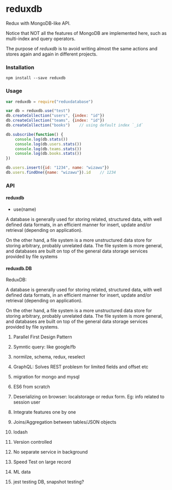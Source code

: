 
# reduxdb

Redux with MongoDB-like API.

Notice that NOT all the features of MongoDB are implemented here, such as multi-index and query operators.

The purpose of _reduxdb_ is to avoid writing almost the same actions and stores again and again in different projects.

### Installation

```shell
npm install --save reduxdb
```

### Usage

```javascript
var reduxdb = require("reduxdatabase")

var db = reduxdb.use("test")
db.createCollection("users", {index: "id"})
db.createCollection("teams", {index: "id"})
db.createCollection("books")    // using default index `_id`

db.subscribe(function() {
    console.log(db.stats())
    console.log(db.users.stats())
    console.log(db.teams.stats())
    console.log(db.books.stats())
})

db.users.insert({id: "1234", name: "wizawu"})
db.users.findOne({name: "wizawu"}).id    // 1234
```

### API

#### reduxdb

+ use(name)

A database is generally used for storing related, structured data, with well defined data formats, in an efficient manner for insert, update and/or retrieval (depending on application).

On the other hand, a file system is a more unstructured data store for storing arbitrary, probably unrelated data. The file system is more general, and databases are built on top of the general data storage services provided by file systems

#### reduxdb.DB

ReduxDB:

A database is generally used for storing related, structured data, with well defined data formats, in an efficient manner for
insert, update and/or retrieval (depending on application).

On the other hand, a file system is a more unstructured data store for storing arbitrary, probably unrelated data.
The file system is more general, and databases are built on top of the general data storage services provided by file systems.


1. Parallel First Design Pattern

2. Symntic query: like google/fb

3. normilze, schema, redux, reselect

4. GraphQL: Solves REST problesm for limited fields and offset etc

5. migration for mongo and mysql

6. ES6 from scratch

7. Deserializing on browser: localstorage or redux form. Eg: info related to session user

8. Integrate features one by one

9. Joins/Aggregation between tables/JSON objects

10. lodash

11. Version controlled

12. No separate service in background

13. Speed Test on large record

14. ML data

15. jest testing DB, snapshot testing?

